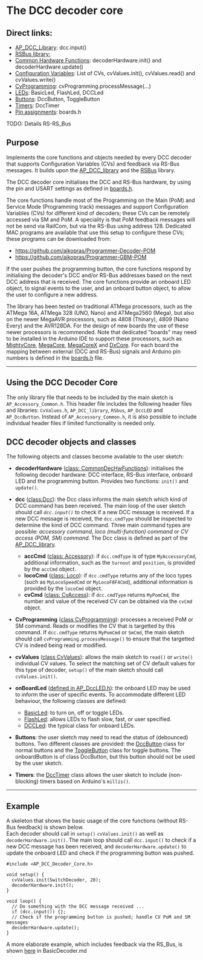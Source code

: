 
# The DCC decoder core #

## Direct links: ##
- [AP_DCC_Library](https://github.com/aikopras/AP_DCC_library#AP_DCC_library):
  dcc.input()
- [RSBus library:](https://github.com/aikopras/RSbus)
- [Common Hardware Functions](src/CommonFunctions/CommonFunctions.md):
  decoderHardware.init() and decoderHardware.update()
- [Configuration Variables](src/CvValues/CvValues.md):
  List of CVs, cvValues.init(), cvValues.read() and cvValues.write()
- [CvProgramming](src/CommonFunctions/CvProgramming.md):
   cvProgramming.processMessage(...)
- [LEDs](src/DccLED/DccLED.md#AP_DccLED): BasicLed, FlashLed, DCCLed
- [Buttons](src/DccButton/DccButton.md#DccButton): DccButton, ToggleButton
- [Timers](src/DccTimer/DccTimer.md#DccTimer): DccTimer
- [Pin assignments](src/boards.h): boards.h


TODO: Details RS-RS_Bus

## Purpose ##

Implements the core functions and objects needed by every DCC decoder that supports Configuration Variables (CVs) and feedback via RS-Bus messages. It builds upon the [AP_DCC_library](https://github.com/aikopras/AP_DCC_library#AP_DCC_library) and the [RSBus](https://github.com/aikopras/RSbus) library.

The DCC decoder core initialises the DCC and RS-Bus hardware, by using the pin and USART settings as defined in [boards.h](src/boards.h).

The core functions handle most of the Programming on the Main (PoM) and Service Mode (Programming track) messages and support Configuration Variables (CVs) for different kind of decoders; these CVs can be remotely accessed via SM and PoM. A speciality is that PoM feedback messages will not be send via RailCom, but via the RS-Bus using address 128. Dedicated MAC programs are available that use this setup to configure these CVs; these programs can be downloaded from:
- https://github.com/aikopras/Programmer-Decoder-POM
- https://github.com/aikopras/Programmer-GBM-POM

If the user pushes the programming button, the core functions respond by initialising the decoder's DCC and/or RS-Bus addresses based on the next DCC address that is received. The core functions provide an onboard LED object, to signal events to the user, and an onboard button object, to allow the user to configure a new address.

The library has been tested on traditional ATMega processors, such as the ATMega 16A, ATMega 328 (UNO, Nano) and ATMega2560 (Mega), but also on the newer MegaAVR processors, such as 4808 (Thinary), 4809 (Nano Every) and the AVR128DA. For the design of new boards the use of these newer processors is recommended. Note that dedicated "boards" may need to be installed in the Arduino IDE to support these processors, such as [MightyCore](https://github.com/MCUdude/MightyCore), [MegaCore](https://github.com/MCUdude/MegaCore), [MegaCoreX](https://github.com/MCUdude/MegaCoreX) and [DxCore](https://github.com/SpenceKonde/DxCore). For each board the mapping between external (DCC and RS-Bus) signals and Arduino pin numbers is defined in the [boards.h](src/boards.h) file.

____

## Using the DCC Decoder Core ##
The only library file that needs to be included by the main sketch is `AP_Accessory_Common.h`. This header file includes the following header files and libraries: `CvValues.h`, `AP_DCC_library`, `RSbus`, `AP_DccLED` and `AP_DccButton`. Instead of `AP_Accessory_Common.h`, it is also possible to include individual header files if limited functionality is needed only.

## DCC decoder objects and classes ##
The following objects and classes become available to the user sketch:

- **decoderHardware** ([class: CommonDecHwFunctions](src/CommonFunctions/CommonFunctions.md#CommonDecHwFunctions)): initialises the following decoder hardware: DCC interface, RS-Bus interface, onboard LED and the programming button. Provides two functions: `init()` and `update()`.

- **dcc** ([class:Dcc](https://github.com/aikopras/AP_DCC_library#Dcc)): the Dcc class informs the main sketch which kind of DCC command has been received. The main loop of the user sketch should call *`dcc.input()`* to check if a new DCC message is received. If a new DCC message is received, the `dcc.cmdType` should be inspected to determine the kind of DCC command. Three main command types are possible: *accessory command*, *loco (multi-function) command* or *CV access (POM, SM) command*. The Dcc class is defined as part of the [AP_DCC_library](https://github.com/aikopras/AP_DCC_library#AP_DCC_library).
  - **accCmd** ([class: Accessory](https://github.com/aikopras/AP_DCC_library#Accessory)): if `dcc.cmdType` is of type `MyAccessoryCmd`, additional information, such as the `turnout` and `position`, is provided by the `accCmd` object.
  - **locoCmd** ([class: Loco](https://github.com/aikopras/AP_DCC_library#Loco)): if `dcc.cmdType` returns any of the loco types (such as `MyLocoSpeedCmd` or `MyLocoF0F4Cmd`), additional information is provided by the `locoCmd` object.
  - **cvCmd** ([class: CvAccess](https://github.com/aikopras/AP_DCC_library#CvAccess)): if `dcc.cmdType` returns `MyPomCmd`, the number and value of the received CV can be obtained via the `cvCmd` object.

- **CvProgramming** ([class CvProgramming](src/CommonFunctions/CvProgramming.md#CvProgramming)): processes a received PoM or SM command. Reads or modifies the CV that is targetted by this command. If `dcc.cmdType` returns `MyPomCmd` or `SmCmd`, the main sketch should call `cvProgramming.processMessage()` to ensure that the targetted CV is indeed being read or modified.

- **cvValues** ([class CvValues](src/CvValues/CvValues.md#CvValues)): allows the main sketch to `read()` or `write()` individual CV values. To select the matching set of CV default values for this type of decoder, `setup()` of the main sketch should call `cvValues.init()`.

- **onBoardLed** ([defined in AP_DccLED.h](src/DccLED/DccLED.md#AP_DccLED)): the onboard LED may be used to inform the user of specific events. To accommodate different LED behaviour, the following classes are defined:
  - [BasicLed](src/DccLED/DccLED.md#BasicLed): to turn on, off or toggle LEDs.
  - [FlashLed](src/DccLED/DccLED.md#FlashLed): allows LEDs to flash slow, fast, or user specified.
  - [DCCLed](src/DccLED/DccLED.md#DCCLed): the typical class for onboard LEDs.

- **Buttons**: the user sketch may need to read the status of (debounced) buttons. Two different classes are provided: the [DccButton](src/DccButton/DccButton.md#DccButton) class for normal buttons and the [ToggleButton](src/DccButton/DccButton.md#ToggleButton) class for toggle buttons. The onboardButton is of class DccButton, but this button should not be used by the user sketch.

- **Timers**: the [DccTimer](src/DccTimer/DccTimer.md#DccTimer) class allows the user sketch to include (non-blocking) timers based on Arduino's `millis()`.

___
## Example ##
A skeleton that shows the basic usage of the core functions (without RS-Bus feedback) is shown below.  
Each decoder should call in `setup()` `cvValues.init()` as well as `decoderHardware.init()`. The main loop should call `dcc.input()` to check if a new DCC message has been received, and `decoderHardware.update()` to update the onboard LED and check if the programming button was pushed.

````
#include <AP_DCC_Decoder_Core.h>

void setup() {
  cvValues.init(SwitchDecoder, 20);
  decoderHardware.init();
}

void loop() {
  // Do something with the DCC message received ...
  if (dcc.input()) {};
  // Check if the programming button is pushed; handle CV PoM and SM messages
  decoderHardware.update();
}
````
A more elaborate example, which includes feedback via the RS_Bus, is shown [here](examples/BasicDecoder/BasicDecoder.md) in BasicDecoder.md
